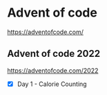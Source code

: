 # Advent of code
https://adventofcode.com/
## Advent of code 2022
https://adventofcode.com/2022
- [x] Day 1 - Calorie Counting
